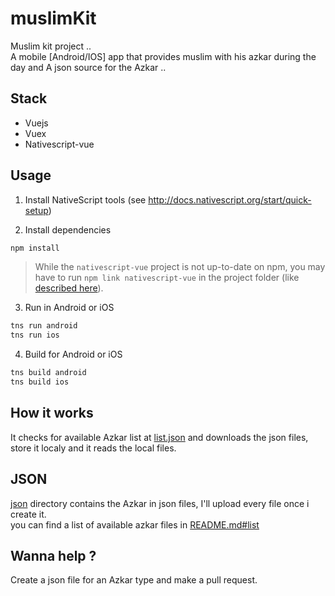 # muslimKit
Muslim kit project ..  
A mobile [Android/IOS] app that provides muslim with his azkar during the day and A json source for the Azkar ..

## Stack 
- Vuejs 
- Vuex
- Nativescript-vue

## Usage

1.  Install NativeScript tools (see http://docs.nativescript.org/start/quick-setup)

2.  Install dependencies

```bash
npm install 
```

> While the `nativescript-vue` project is not up-to-date on npm, you may have to run
> `npm link nativescript-vue` in the project folder (like [described here](https://github.com/rigor789/nativescript-vue/blob/master/CONTRIBUTING.md)).

3.  Run in Android or iOS

```bash
tns run android
tns run ios
```

4. Build for Android or iOS

```bash
tns build android
tns build ios
```

## How it works 
It checks for available Azkar list at [list.json](../docs/json/list.json) and downloads the json files, store it localy and it reads the local files.

## JSON 
[json](docs/json) directory contains the Azkar in json files, I'll upload every file once i create it.      
you can find a list of available azkar files in [README.md#list](../docs/json/README.md#list)  


## Wanna help ? 
Create a json file for an Azkar type and make a pull request.